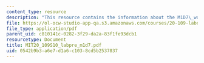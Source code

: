 ```yaml
---
content_type: resource
description: "This resource contains the information about the M1D7\_workflow."
file: https://ol-ocw-studio-app-qa.s3.amazonaws.com/courses/20-109-laboratory-fundamentals-in-biological-engineering-spring-2010/0542b9b3a6e7d1a6c1038cd5b2537837_MIT20_109S10_labpre_m1d7.pdf
file_type: application/pdf
parent_uid: c810141c-0282-3f29-da2a-83f1fe93dcb1
resourcetype: Document
title: MIT20_109S10_labpre_m1d7.pdf
uid: 0542b9b3-a6e7-d1a6-c103-8cd5b2537837
---
```

